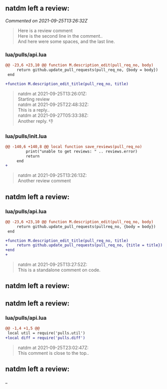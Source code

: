 ## natdm left a review:
*Commented on 2021-09-25T13:26:32Z*
> Here is a review comment<br>
> Here is the second line in the comment..<br>
> And here were some spaces, and the last line.<br>
### lua/pulls/api.lua
```diff
@@ -23,6 +23,10 @@ function M.description_edit(pull_req_no, body)
     return github.update_pull_requests(pull_req_no, {body = body})
 end

+function M.description_edit_title(pull_req_no, title)
```
> natdm at 2021-09-25T13:26:01Z:<br>
> Starting review<br>
> natdm at 2021-09-25T22:48:32Z:<br>
> This is a reply..<br>
> natdm at 2021-09-27T05:33:38Z:<br>
> Another reply. 👎 <br>
### lua/pulls/init.lua
```diff
@@ -140,6 +140,8 @@ local function save_reviews(pull_req_no)
         print("unable to get reviews: " .. reviews.error)
         return
     end
+
```
> natdm at 2021-09-25T13:26:13Z:<br>
> Another review comment<br>
## natdm left a review:
### lua/pulls/api.lua
```diff
@@ -23,6 +23,10 @@ function M.description_edit(pull_req_no, body)
     return github.update_pull_requests(pullreq_no, {body = body})
 end

+function M.description_edit_title(pull_req_no, title)
+    return github.update_pull_requests(pull_req_no, {title = title})
+end
+
```
> natdm at 2021-09-25T13:27:52Z:<br>
> This is a standalone comment on code.<br>
## natdm left a review:
## natdm left a review:
### lua/pulls/api.lua
```diff
@@ -1,4 +1,5 @@
 local util = require('pulls.util')
+local diff = require('pulls.diff')
```
> natdm at 2021-09-25T23:02:47Z:<br>
> This comment is close to the top..<br>
## natdm left a review:
_
